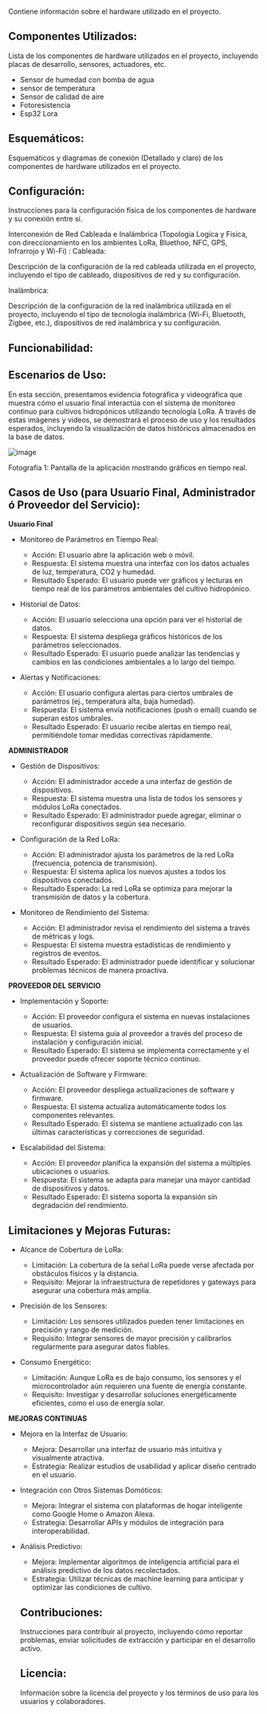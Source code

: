Contiene información sobre el hardware utilizado en el proyecto.



  ## Componentes Utilizados:

  Lista de los componentes de hardware utilizados en el proyecto, incluyendo placas de desarrollo, sensores, actuadores, etc.

- Sensor de humedad con bomba de agua
- sensor de temperatura
- Sensor de calidad de aire
- Fotoresistencia
- Esp32 Lora

 ## Esquemáticos:

Esquemáticos y diagramas de conexión (Detallado y claro) de los componentes de hardware utilizados en el proyecto.

 ## Configuración:

Instrucciones para la configuración física de los componentes de hardware y su conexión entre sí.

Interconexión de Red Cableada e Inalámbrica (Topologia Logica y Fisica, con direccionamiento en los ambientes LoRa, Bluethoo, NFC, GPS, Infrarrojo y Wi-Fi) :
Cableada:

Descripción de la configuración de la red cableada utilizada en el proyecto, incluyendo el tipo de cableado, dispositivos de red y su configuración.

Inalámbrica:

Descripción de la configuración de la red inalámbrica utilizada en el proyecto, incluyendo el tipo de tecnología inalámbrica (Wi-Fi, Bluetooth, Zigbee, etc.), dispositivos de red inalámbrica y su configuración.

 ## Funcionabilidad:
 
 ## Escenarios de Uso:

En esta sección, presentamos evidencia fotográfica y videográfica que muestra cómo el usuario final interactúa con el sistema de monitoreo continuo para cultivos hidropónicos utilizando tecnología LoRa. A través de estas imágenes y videos, se demostrará el proceso de uso y los resultados esperados, incluyendo la visualización de datos históricos almacenados en la base de datos.

![image](https://github.com/CintyaNakari/VitayEcal/assets/126347757/9e8fa946-7a79-4bac-81f6-334504ff42fc)

Fotografía 1: Pantalla de la aplicación mostrando gráficos en tiempo real.

 ## Casos de Uso (para Usuario Final, Administrador ó Proveedor del Servicio):

**Usuario Final**

- Monitoreo de Parámetros en Tiempo Real:

  - Acción: El usuario abre la aplicación web o móvil.
  - Respuesta: El sistema muestra una interfaz con los datos actuales de luz, temperatura, CO2 y humedad.
  - Resultado Esperado: El usuario puede ver gráficos y lecturas en tiempo real de los parámetros ambientales del cultivo hidropónico.

- Historial de Datos:

  - Acción: El usuario selecciona una opción para ver el historial de datos.
  - Respuesta: El sistema despliega gráficos históricos de los parámetros seleccionados.
  - Resultado Esperado: El usuario puede analizar las tendencias y cambios en las condiciones ambientales a lo largo del tiempo.

- Alertas y Notificaciones:

  - Acción: El usuario configura alertas para ciertos umbrales de parámetros (ej., temperatura alta, baja humedad).
  - Respuesta: El sistema envía notificaciones (push o email) cuando se superan estos umbrales.
  - Resultado Esperado: El usuario recibe alertas en tiempo real, permitiéndole tomar medidas correctivas rápidamente.


**ADMINISTRADOR**

- Gestión de Dispositivos:

    - Acción: El administrador accede a una interfaz de gestión de dispositivos.
    - Respuesta: El sistema muestra una lista de todos los sensores y módulos LoRa conectados.
    - Resultado Esperado: El administrador puede agregar, eliminar o reconfigurar dispositivos según sea necesario.

- Configuración de la Red LoRa:

    - Acción: El administrador ajusta los parámetros de la red LoRa (frecuencia, potencia de transmisión).
    - Respuesta: El sistema aplica los nuevos ajustes a todos los dispositivos conectados.
    - Resultado Esperado: La red LoRa se optimiza para mejorar la transmisión de datos y la cobertura.

- Monitoreo de Rendimiento del Sistema:

    - Acción: El administrador revisa el rendimiento del sistema a través de métricas y logs.
    - Respuesta: El sistema muestra estadísticas de rendimiento y registros de eventos.
    - Resultado Esperado: El administrador puede identificar y solucionar problemas técnicos de manera proactiva.

**PROVEEDOR DEL SERVICIO**

- Implementación y Soporte:

    - Acción: El proveedor configura el sistema en nuevas instalaciones de usuarios.
    - Respuesta: El sistema guía al proveedor a través del proceso de instalación y configuración inicial.
    - Resultado Esperado: El sistema se implementa correctamente y el proveedor puede ofrecer soporte técnico continuo.

- Actualización de Software y Firmware:

    - Acción: El proveedor despliega actualizaciones de software y firmware.
    - Respuesta: El sistema actualiza automáticamente todos los componentes relevantes.
    - Resultado Esperado: El sistema se mantiene actualizado con las últimas características y correcciones de seguridad.

- Escalabilidad del Sistema:

    - Acción: El proveedor planifica la expansión del sistema a múltiples ubicaciones o usuarios.
    - Respuesta: El sistema se adapta para manejar una mayor cantidad de dispositivos y datos.
    - Resultado Esperado: El sistema soporta la expansión sin degradación del rendimiento.

 ## Limitaciones y Mejoras Futuras:


- Alcance de Cobertura de LoRa:

    - Limitación: La cobertura de la señal LoRa puede verse afectada por obstáculos físicos y la distancia.
    - Requisito: Mejorar la infraestructura de repetidores y gateways para asegurar una cobertura más amplia.

- Precisión de los Sensores:

    - Limitación: Los sensores utilizados pueden tener limitaciones en precisión y rango de medición.
    - Requisito: Integrar sensores de mayor precisión y calibrarlos regularmente para asegurar datos fiables.

- Consumo Energético:

    - Limitación: Aunque LoRa es de bajo consumo, los sensores y el microcontrolador aún requieren una fuente de energía constante.
    - Requisito: Investigar y desarrollar soluciones energéticamente eficientes, como el uso de energía solar.


**MEJORAS CONTINUAS**

- Mejora en la Interfaz de Usuario:

    - Mejora: Desarrollar una interfaz de usuario más intuitiva y visualmente atractiva.
    - Estrategia: Realizar estudios de usabilidad y aplicar diseño centrado en el usuario.

- Integración con Otros Sistemas Domóticos:

    - Mejora: Integrar el sistema con plataformas de hogar inteligente como Google Home o Amazon Alexa.
    - Estrategia: Desarrollar APIs y módulos de integración para interoperabilidad.

- Análisis Predictivo:

    - Mejora: Implementar algoritmos de inteligencia artificial para el análisis predictivo de los datos recolectados.
    - Estrategia: Utilizar técnicas de machine learning para anticipar y optimizar las condiciones de cultivo.

  ## Contribuciones:

    Instrucciones para contribuir al proyecto, incluyendo cómo reportar problemas, enviar solicitudes de extracción y participar en el desarrollo activo.

  ## Licencia:

    Información sobre la licencia del proyecto y los términos de uso para los usuarios y colaboradores.

